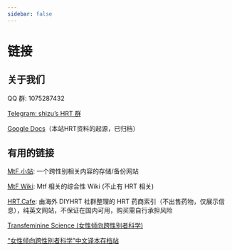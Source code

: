 ```yaml
---
sidebar: false
---
```

# 链接

## 关于我们

QQ 群: 1075287432

[Telegram: shizu’s HRT 群](https://t.me/joinchat/7ummDEnUDSUwZjM1)

[Google Docs](https://docs.google.com/presentation/d/1PzE-rmtwBMOrgXcsI_RIDAKTUIe3fx5h-PmEbzRgBBA)（本站HRT资料的起源，已归档）

## 有用的链接

[MtF 小站](https://mtf.qwq.pink/): 一个跨性别相关内容的存储/备份网站

[MtF Wiki](https://mtf.wiki): Mtf 相关的综合性 Wiki (不止有 HRT 相关)

[HRT.Cafe](https://hrt.cafe): 由海外 DIYHRT 社群整理的 HRT 药商索引（不出售药物，仅展示信息），纯英文网站，不保证在国内可用，购买需自行承担风险

[Transfeminine Science (女性倾向跨性别者科学)](https://transfemscience.org/)

[“女性倾向跨性别者科学”中文译本存档站](https://tfsci.mtf.wiki/) 
